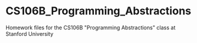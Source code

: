 # CS106B_Programming_Abstractions
Homework files for the CS106B "Programming Abstractions" class at Stanford University
